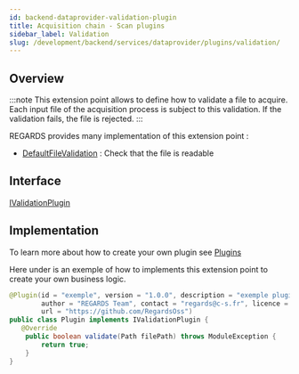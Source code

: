 ```yaml
---
id: backend-dataprovider-validation-plugin
title: Acquisition chain - Scan plugins
sidebar_label: Validation
slug: /development/backend/services/dataprovider/plugins/validation/
---
```



## Overview

:::note
This extension point allows to define how to validate a file to acquire. Each input file of the acquisition process is subject to this validation. If the validation fails, the file is rejected.
:::

REGARDS provides many implementation of this extension point :
 - [DefaultFileValidation](https://github.com/RegardsOss/regards-backend/blob/master/rs-dataprovider/acquisition/acquisition-service/src/main/java/fr/cnes/regards/modules/acquisition/service/plugins/DefaultFileValidation.java) : Check that the file is readable

## Interface

   [IValidationPlugin](https://github.com/RegardsOss/regards-backend/blob/master/rs-dataprovider/acquisition/acquisition-domain/src/main/java/fr/cnes/regards/modules/acquisition/plugins/IValidationPlugin.java)

## Implementation

To learn more about how to create your own plugin see [Plugins](../../../framework/modules/plugins.md)

Here under is an exemple of how to implements this extension point to create your own business logic.

```java
@Plugin(id = "exemple", version = "1.0.0", description = "exemple plugin",
        author = "REGARDS Team", contact = "regards@c-s.fr", licence = "LGPLv3.0", owner = "CSSI",
        url = "https://github.com/RegardsOss")
public class Plugin implements IValidationPlugin {
   @Override
    public boolean validate(Path filePath) throws ModuleException {
        return true;
    }
}
```
